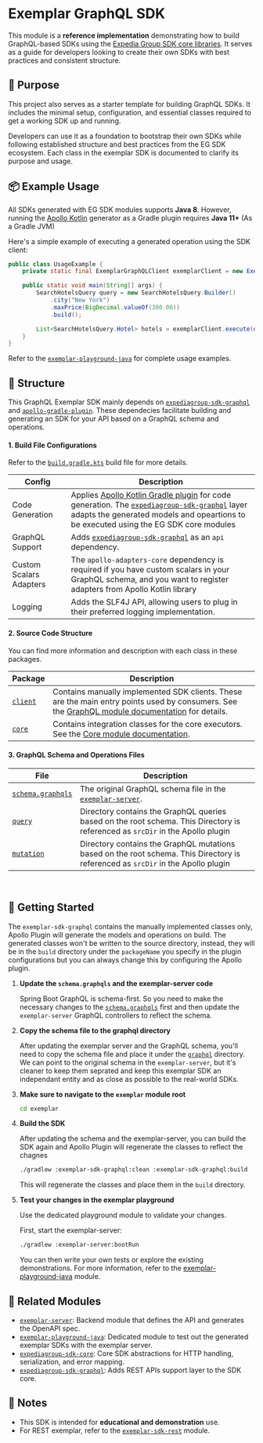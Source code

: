 # Exemplar GraphQL SDK

This module is a **reference implementation** demonstrating how to build GraphQL-based SDKs using the [Expedia Group SDK core libraries](https://github.com/ExpediaGroup/expediagroup-java-sdk). It serves as a guide for developers looking to create their own SDKs with best practices and consistent structure.

## 🎯 Purpose
This project also serves as a starter template for building GraphQL SDKs. It includes the minimal setup, configuration, and essential classes required to get a working SDK up and running.

Developers can use it as a foundation to bootstrap their own SDKs while following established structure and best practices from the EG SDK ecosystem. Each class in the exemplar SDK is documented to clarify its purpose and usage.

## 📦 Example Usage
All SDKs generated with EG SDK modules supports **Java 8**. However, running the [Apollo Kotlin](https://www.apollographql.com/docs/kotlin#getting-started) generator as a Gradle plugin requires **Java 11+** (As a Gradle JVM)

Here's a simple example of executing a generated operation using the SDK client:

```java
public class UsageExample {
    private static final ExemplarGraphQLClient exemplarClient = new ExemplarGraphQLClient();

    public static void main(String[] args) {
        SearchHotelsQuery query = new SearchHotelsQuery.Builder()
            .city("New York")
            .maxPrice(BigDecimal.valueOf(300.00))
            .build();

        List<SearchHotelsQuery.Hotel> hotels = exemplarClient.execute(query).getData().getHotels();
    }
}
```

Refer to the [`exemplar-playground-java`](../exemplar-playground-java) for complete usage examples. 

## 🧱 Structure

This GraphQL Exemplar SDK mainly depends on [`expediagroup-sdk-graphql`](../../expediagroup-sdk-graphql) and [`apollo-gradle-plugin`](https://github.com/apollographql/apollo-kotlin/tree/main/libraries/apollo-gradle-plugin). These dependecies facilitate building and generating an SDK for your API based on a GraphQL schema and operations.

#### 1. Build File Configurations

Refer to the [`build.gradle.kts`](./build.gradle.kts) build file for more details.

| Config                  | Description                                                                                                                                                                                                                                                                                                        |
|-------------------------|--------------------------------------------------------------------------------------------------------------------------------------------------------------------------------------------------------------------------------------------------------------------------------------------------------------------|
| Code Generation         | Applies [Apollo Kotlin Gradle plugin](https://github.com/apollographql/apollo-kotlin/tree/main/libraries/apollo-gradle-plugin) for code generation. The [`expediagroup-sdk-graphql`](../../expediagroup-sdk-graphql) layer adapts the generated models and opeartions to be executed using the EG SDK core modules |
| GraphQL Support         | Adds [`expediagroup-sdk-graphql`](../../expediagroup-sdk-graphql) as an `api` dependency.                                                                                                                                                                                                                          |
| Custom Scalars Adapters | The `apollo-adapters-core` dependency is required if you have custom scalars in your GraphQL schema, and you want to register adapters from Apollo Kotlin library                                                                                                                                                  |
| Logging                 | Adds the SLF4J API, allowing users to plug in their preferred logging implementation.                                                                                                                                                                                                                              |


#### 2. Source Code Structure
You can find more information and description with each class in these packages.

| Package                                                                    | Description                                                                                                                                                                                 |
|----------------------------------------------------------------------------|---------------------------------------------------------------------------------------------------------------------------------------------------------------------------------------------|
| [`client`](./src/main/kotlin/com/expediagroup/sdk/exemplar/graphql/client) | Contains manually implemented SDK clients. These are the main entry points used by consumers. See the [GraphQL module documentation](../../expediagroup-sdk-graphql/README.md) for details. |
| [`core`](./src/main/kotlin/com/expediagroup/sdk/exemplar/graphql/core)     | Contains integration classes for the core executors. See the [Core module documentation](../../expediagroup-sdk-core/README.md).                                                            |

#### 3. GraphQL Schema and Operations Files

| File                                                    | Description                                                                                                                      |
|---------------------------------------------------------|----------------------------------------------------------------------------------------------------------------------------------|
| [`schema.graphqls`](./src/main/graphql/schema.graphqls) | The original GraphQL schema file in the [`exemplar-server`](../exemplar-server).                         |
| [`query`](./src/main/graphql/query)                     | Directory contains the GraphQL queries based on the root schema. This Directory is referenced as `srcDir` in the Apollo plugin   |
| [`mutation`](./src/main/graphql/mutation)               | Directory contains the GraphQL mutations based on the root schema. This Directory is referenced as `srcDir` in the Apollo plugin |

<br />


## 🚀 Getting Started

The `exemplar-sdk-graphql` contains the manually implemented classes only, Apollo Plugin will generate the models and operations on build. The generated classes won't be written to the source directory, instead, they will be in the `build` directory under the `packageName` you specify in the plugin configurations but you can always change this by configuring the Apollo plugin.

1. **Update the `schema.graphqls` and the exemplar-server code**

   Spring Boot GraphQL is schema-first. So you need to make the necessary changes to the [`schema.graphqls`](../exemplar-server/src/main/resources/graphql/schema.graphqls) first and then update    the  `exemplar-server` GraphQL controllers to reflect the schema.

2. **Copy the schema file to the graphql directory**

   After updating the exemplar server and the GraphQL schema, you'll need to copy the schema file and place it under the [`graphql`](./src/main/graphql) directory. We can point to the original     schema in the `exemplar-server`, but it's cleaner to keep them seprated and keep this exemplar SDK an independant entity and as close as possible to the real-world SDKs.

3. **Make sure to navigate to the `exemplar` module root**

   ```bash
   cd exemplar
   ```
   
4. **Build the SDK**

   After updating the schema and the exemplar-server, you can build the SDK again and Apollo Plugin will regenerate the classes to reflect the chagnes
   
   ```bash
   ./gradlew :exemplar-sdk-graphql:clean :exemplar-sdk-graphql:build
   ```

   This will regenerate the classes and place them in the `build` directory.

5. **Test your changes in the exemplar playground**

    Use the dedicated playground module to validate your changes.

    First, start the exemplar-server:

   ```bash
   ./gradlew :exemplar-server:bootRun
   ```

   You can then write your own tests or explore the existing demonstrations. For more information, refer to the [exemplar-playground-java](../exemplar-playground-java) module.
   
## 🔗 Related Modules

* [`exemplar-server`](../exemplar-server): Backend module that defines the API and generates the OpenAPI spec.
* [`exemplar-playground-java`](../exemplar-playground-java): Dedicated module to test out the generated exemplar SDKs with the exemplar server.
* [`expediagroup-sdk-core`](../../expediagroup-sdk-core): Core SDK abstractions for HTTP handling, serialization, and error mapping.
* [`expediagroup-sdk-graphql`](../../expediagroup-sdk-rest): Adds REST APIs support layer to the SDK core.


## 📝 Notes

* This SDK is intended for **educational and demonstration** use.
* For REST exemplar, refer to the [`exemplar-sdk-rest`](../exemplar-sdk-rest) module.
